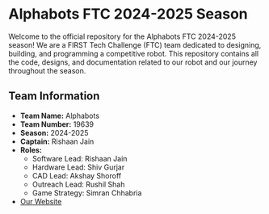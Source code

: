 # Alphabots FTC 2024-2025 Season

Welcome to the official repository for the Alphabots FTC 2024-2025 season! We are a FIRST Tech Challenge (FTC) team dedicated to designing, building, and programming a competitive robot. This repository contains all the code, designs, and documentation related to our robot and our journey throughout the season.


## Team Information

- **Team Name:** Alphabots
- **Team Number:** 19639
- **Season:** 2024-2025
- **Captain:** Rishaan Jain
- **Roles:**
  - Software Lead: Rishaan Jain
  - Hardware Lead: Shiv Gurjar
  - CAD Lead: Akshay Shoroff
  - Outreach Lead: Rushil Shah
  - Game Strategy: Simran Chhabria
- [Our Website](https://www.alphabotsrobotics.com/)


